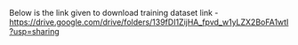 Below is the link given to download training dataset 
link - https://drive.google.com/drive/folders/139fDI1ZijHA_fpvd_w1yLZX2BoFA1wtI?usp=sharing
